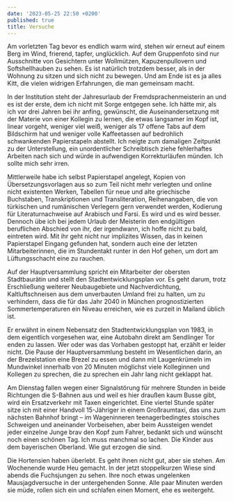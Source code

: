```yaml
---
date: '2023-05-25 22:50 +0200'
published: true
title: Versuche
---
```

Am vorletzten Tag bevor es endlich warm wird, stehen wir erneut auf einem Berg im Wind, frierend, tapfer, unglücklich. Auf dem Gruppenfoto sind nur Ausschnitte von Gesichtern unter Wollmützen, Kapuzenpullovern und Softshellhauben zu sehen. Es ist natürlich trotzdem besser, als in der Wohnung zu sitzen und sich nicht zu bewegen. Und am Ende ist es ja alles Kitt, die vielen widrigen Erfahrungen, die man gemeinsam macht. 

In der Institution steht der Jahresurlaub der Fremdsprachenmeisterin an und es ist der erste, dem ich nicht mit Sorge entgegen sehe. Ich hätte mir, als ich vor drei Jahren bei ihr anfing, gewünscht, die Auseinandersetzung mit der Materie von einer Kollegin zu lernen, die etwas langsamer im Kopf ist, linear vorgeht, weniger viel weiß, weniger als 17 offene Tabs auf dem Bildschirm hat und weniger volle Kaffeetassen auf bedrohlich schwankenden Papierstapeln abstellt. Ich neigte zum damaligen Zeitpunkt zu der Unterstellung, ein unordentlicher Schreibtisch ziehe fehlerhaftes Arbeiten nach sich und würde in aufwendigen Korrekturläufen münden. Ich sollte mich sehr irren. 

Mittlerweile habe ich selbst Papierstapel angelegt, Kopien von Übersetzungsvorlagen aus so zum Teil nicht mehr verlegten und online nicht existenten Werken, Tabellen für neue und alte griechische Buchstaben, Transkriptionen und Transliteration, Reihenangaben, die von türkischen und rumänischen Verlegern gern verwendet werden, Kodierung für Literaturnachweise auf Arabisch und Farsi. Es wird und es wird besser. Dennoch übe ich bei jedem Urlaub der Meisterin den endgültigen beruflichen Abschied von ihr, der irgendwann, ich hoffe nicht zu bald, eintreten wird. Mit ihr geht nicht nur implizites Wissen, das in keinen Papierstapel Eingang gefunden hat, sondern auch eine der letzten Mitarbeiterinnen, die im Stundentakt runter in den Hof gehen, um dort am Lüftungsschacht eine zu rauchen.

Auf der Hauptversammlung spricht ein Mitarbeiter der obersten Stadtbaurätin und stellt den Stadtentwicklungsplan vor. Es geht darum, trotz Erschließung weiterer Neubaugebiete und Nachverdichtung, Kaltluftschneisen aus dem unverbauten Umland frei zu halten, um zu verhindern, dass die für das Jahr 2040 in München prognostizierten Sommertemperaturen ein Niveau erreichen, wie es zurzeit in Mailand üblich ist. 

Er erwähnt in einem Nebensatz den Stadtentwicklungsplan von 1983, in dem eigentlich vorgesehen war, eine Autobahn direkt am Sendlinger Tor enden zu lassen. Wer oder was das Vorhaben gestoppt hat, erzählt er leider nicht. Die Pause der Hauptversammlung besteht im Wesentlichen darin, an der Brezelstation eine Brezel zu essen und dann mit Laugenkrümeln im Mundwinkel innerhalb von 20 Minuten möglichst viele Kolleginnen und Kollegen zu sprechen, die zu sprechen ein Jahr lang nicht geklappt hat. 

Am Dienstag fallen wegen einer Signalstörung für mehrere Stunden in beide Richtungen die S-Bahnen aus und weil es hier draußen kaum Busse gibt, wird ein Ersatzverkehr mit Taxen eingerichtet. Eine viertel Stunde später sitze ich mit einer Handvoll 15-Jähriger in einem Großraumtaxi, das uns zum nächsten Bahnhof bringt – im Wageninneren teenagerbedingtes stoisches Schweigen und aneinander Vorbeisehen, aber beim Aussteigen wendet jeder einzelne Junge brav den Kopf zum Fahrer, bedankt sich und wünscht noch einen schönen Tag. Ich muss manchmal so lachen. Die Kinder aus dem bayerischen Oberland. Wie gut erzogen die sind. 

Die Hortensien haben überlebt. Es geht ihnen nicht gut, aber sie stehen. Am Wochenende wurde Heu gemacht. In der jetzt stoppelkurzen Wiese sind abends die Fuchsjungen zu sehen. Ihre noch etwas ungelenken Mausjagdversuche in der untergehenden Sonne. Alle paar Minuten werden sie müde, rollen sich ein und schlafen einen Moment, ehe es weitergeht.
